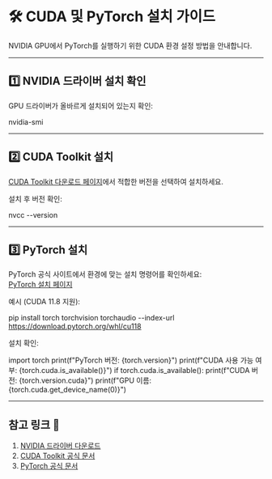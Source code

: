 # 🛠️ CUDA 및 PyTorch 설치 가이드

NVIDIA GPU에서 PyTorch를 실행하기 위한 CUDA 환경 설정 방법을 안내합니다.

---

## 1️⃣ NVIDIA 드라이버 설치 확인

GPU 드라이버가 올바르게 설치되어 있는지 확인:

nvidia-smi

---

## 2️⃣ CUDA Toolkit 설치

[CUDA Toolkit 다운로드 페이지](https://developer.nvidia.com/cuda-toolkit)에서 적합한 버전을 선택하여 설치하세요.

설치 후 버전 확인:

nvcc --version

---

## 3️⃣ PyTorch 설치

PyTorch 공식 사이트에서 환경에 맞는 설치 명령어를 확인하세요:  
[PyTorch 설치 페이지](https://pytorch.org/get-started/locally/)

예시 (CUDA 11.8 지원):

pip install torch torchvision torchaudio --index-url https://download.pytorch.org/whl/cu118

설치 확인:

import torch
print(f"PyTorch 버전: {torch.version}")
print(f"CUDA 사용 가능 여부: {torch.cuda.is_available()}")
if torch.cuda.is_available():
print(f"CUDA 버전: {torch.version.cuda}")
print(f"GPU 이름: {torch.cuda.get_device_name(0)}")

---

## 참고 링크 🔗

1. [NVIDIA 드라이버 다운로드](https://www.nvidia.com/Download/index.aspx)  
2. [CUDA Toolkit 공식 문서](https://docs.nvidia.com/cuda/)  
3. [PyTorch 공식 문서](https://pytorch.org/docs/)
